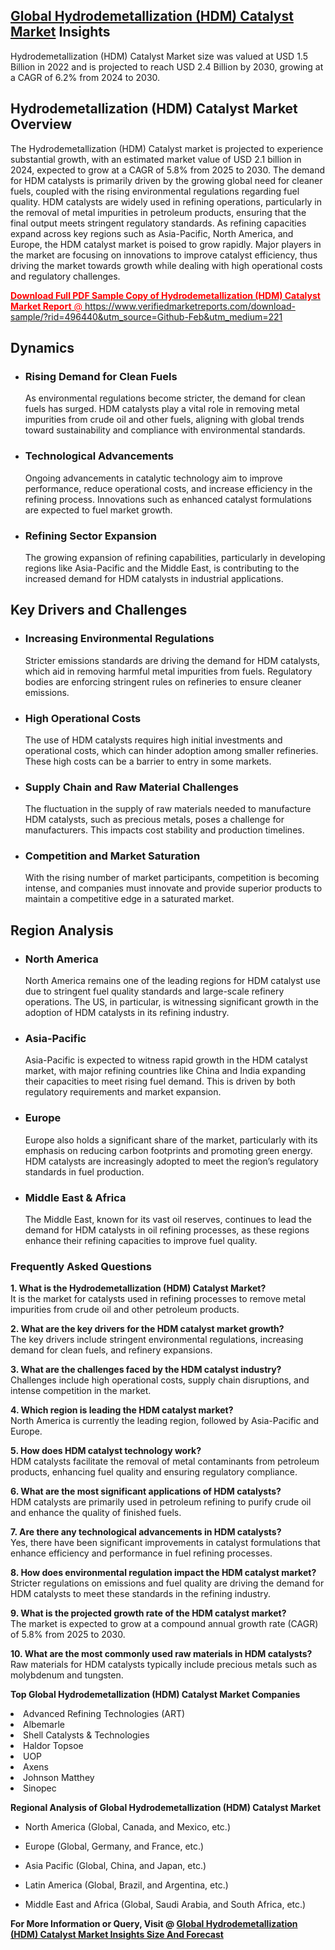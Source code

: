 <h2><a href="https://www.verifiedmarketreports.com/download-sample/?rid=496440&amp;utm_source=Github&amp;utm_medium=221" target="_blank">Global Hydrodemetallization (HDM) Catalyst Market</a> Insights</h2><p>Hydrodemetallization (HDM) Catalyst Market size was valued at USD 1.5 Billion in 2022 and is projected to reach USD 2.4 Billion by 2030, growing at a CAGR of 6.2% from 2024 to 2030.</p><p> <h2>Hydrodemetallization (HDM) Catalyst Market Overview</h2> <p>The Hydrodemetallization (HDM) Catalyst market is projected to experience substantial growth, with an estimated market value of USD 2.1 billion in 2024, expected to grow at a CAGR of 5.8% from 2025 to 2030. The demand for HDM catalysts is primarily driven by the growing global need for cleaner fuels, coupled with the rising environmental regulations regarding fuel quality. HDM catalysts are widely used in refining operations, particularly in the removal of metal impurities in petroleum products, ensuring that the final output meets stringent regulatory standards. As refining capacities expand across key regions such as Asia-Pacific, North America, and Europe, the HDM catalyst market is poised to grow rapidly. Major players in the market are focusing on innovations to improve catalyst efficiency, thus driving the market towards growth while dealing with high operational costs and regulatory challenges.</p> <p><a href="#"><p><span class=""><span style="color: #ff0000;"><strong>Download Full PDF Sample Copy of Hydrodemetallization (HDM) Catalyst Market Report</strong> @ </span><a href="https://www.verifiedmarketreports.com/download-sample/?rid=496440&amp;utm_source=Github-Feb&amp;utm_medium=221" target="_blank">https://www.verifiedmarketreports.com/download-sample/?rid=496440&amp;utm_source=Github-Feb&amp;utm_medium=221</a></span></p></a></p> <h2>Dynamics</h2> <ul> <li><h3>Rising Demand for Clean Fuels</h3> As environmental regulations become stricter, the demand for clean fuels has surged. HDM catalysts play a vital role in removing metal impurities from crude oil and other fuels, aligning with global trends toward sustainability and compliance with environmental standards. </li> <li><h3>Technological Advancements</h3> Ongoing advancements in catalytic technology aim to improve performance, reduce operational costs, and increase efficiency in the refining process. Innovations such as enhanced catalyst formulations are expected to fuel market growth. </li> <li><h3>Refining Sector Expansion</h3> The growing expansion of refining capabilities, particularly in developing regions like Asia-Pacific and the Middle East, is contributing to the increased demand for HDM catalysts in industrial applications. </li> </ul> <h2>Key Drivers and Challenges</h2> <ul> <li><h3>Increasing Environmental Regulations</h3> Stricter emissions standards are driving the demand for HDM catalysts, which aid in removing harmful metal impurities from fuels. Regulatory bodies are enforcing stringent rules on refineries to ensure cleaner emissions. </li> <li><h3>High Operational Costs</h3> The use of HDM catalysts requires high initial investments and operational costs, which can hinder adoption among smaller refineries. These high costs can be a barrier to entry in some markets. </li> <li><h3>Supply Chain and Raw Material Challenges</h3> The fluctuation in the supply of raw materials needed to manufacture HDM catalysts, such as precious metals, poses a challenge for manufacturers. This impacts cost stability and production timelines. </li> <li><h3>Competition and Market Saturation</h3> With the rising number of market participants, competition is becoming intense, and companies must innovate and provide superior products to maintain a competitive edge in a saturated market. </li> </ul> <h2>Region Analysis</h2> <ul> <li><h3>North America</h3> North America remains one of the leading regions for HDM catalyst use due to stringent fuel quality standards and large-scale refinery operations. The US, in particular, is witnessing significant growth in the adoption of HDM catalysts in its refining industry. </li> <li><h3>Asia-Pacific</h3> Asia-Pacific is expected to witness rapid growth in the HDM catalyst market, with major refining countries like China and India expanding their capacities to meet rising fuel demand. This is driven by both regulatory requirements and market expansion. </li> <li><h3>Europe</h3> Europe also holds a significant share of the market, particularly with its emphasis on reducing carbon footprints and promoting green energy. HDM catalysts are increasingly adopted to meet the region’s regulatory standards in fuel production. </li> <li><h3>Middle East & Africa</h3> The Middle East, known for its vast oil reserves, continues to lead the demand for HDM catalysts in oil refining processes, as these regions enhance their refining capacities to improve fuel quality. </li> </ul> <h3>Frequently Asked Questions</h3> <p><strong>1. What is the Hydrodemetallization (HDM) Catalyst Market?</strong><br> It is the market for catalysts used in refining processes to remove metal impurities from crude oil and other petroleum products.</p> <p><strong>2. What are the key drivers for the HDM catalyst market growth?</strong><br> The key drivers include stringent environmental regulations, increasing demand for clean fuels, and refinery expansions.</p> <p><strong>3. What are the challenges faced by the HDM catalyst industry?</strong><br> Challenges include high operational costs, supply chain disruptions, and intense competition in the market.</p> <p><strong>4. Which region is leading the HDM catalyst market?</strong><br> North America is currently the leading region, followed by Asia-Pacific and Europe.</p> <p><strong>5. How does HDM catalyst technology work?</strong><br> HDM catalysts facilitate the removal of metal contaminants from petroleum products, enhancing fuel quality and ensuring regulatory compliance.</p> <p><strong>6. What are the most significant applications of HDM catalysts?</strong><br> HDM catalysts are primarily used in petroleum refining to purify crude oil and enhance the quality of finished fuels.</p> <p><strong>7. Are there any technological advancements in HDM catalysts?</strong><br> Yes, there have been significant improvements in catalyst formulations that enhance efficiency and performance in fuel refining processes.</p> <p><strong>8. How does environmental regulation impact the HDM catalyst market?</strong><br> Stricter regulations on emissions and fuel quality are driving the demand for HDM catalysts to meet these standards in the refining industry.</p> <p><strong>9. What is the projected growth rate of the HDM catalyst market?</strong><br> The market is expected to grow at a compound annual growth rate (CAGR) of 5.8% from 2025 to 2030.</p> <p><strong>10. What are the most commonly used raw materials in HDM catalysts?</strong><br> Raw materials for HDM catalysts typically include precious metals such as molybdenum and tungsten.</p> </p><p><strong>Top Global Hydrodemetallization (HDM) Catalyst Market Companies</strong></p><div data-test-id=""><p><li>Advanced Refining Technologies (ART)</li><li> Albemarle</li><li> Shell Catalysts & Technologies</li><li> Haldor Topsoe</li><li> UOP</li><li> Axens</li><li> Johnson Matthey</li><li> Sinopec</li></p><div><strong>Regional Analysis of&nbsp;Global Hydrodemetallization (HDM) Catalyst Market</strong></div><ul><li dir="ltr"><p dir="ltr">North America&nbsp;(Global, Canada, and Mexico, etc.)</p></li><li dir="ltr"><p dir="ltr">Europe (Global, Germany, and France, etc.)</p></li><li dir="ltr"><p dir="ltr">Asia Pacific&nbsp;(Global, China, and Japan, etc.)</p></li><li dir="ltr"><p dir="ltr">Latin America&nbsp;(Global, Brazil, and Argentina, etc.)</p></li><li dir="ltr">Middle East and Africa&nbsp;(Global, Saudi Arabia, and South Africa, etc.)</li></ul><p><strong>For More Information or Query, Visit @&nbsp;</strong><strong><a href="https://www.verifiedmarketreports.com/product/hydrodemetallization-hdm-catalyst-market/?utm_source=Github&amp;utm_medium=221" target="_blank">Global Hydrodemetallization (HDM) Catalyst Market Insights Size And Forecast</a></strong></p></div>
